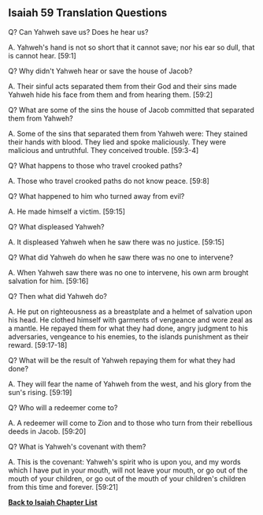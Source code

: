 ## Isaiah 59 Translation Questions ##

Q? Can Yahweh save us? Does he hear us?

A. Yahweh's hand is not so short that it cannot save; nor his ear so dull, that is cannot hear. [59:1]

Q? Why didn't Yahweh hear or save the house of Jacob?

A. Their sinful acts separated them from their God and their sins made Yahweh hide his face from them and from hearing them. [59:2]

Q? What are some of the sins the house of Jacob committed that separated them from Yahweh?

A. Some of the sins that separated them from Yahweh were: They stained their hands with blood. They lied and spoke maliciously. They were malicious and untruthful. They conceived trouble. [59:3-4]

Q? What happens to those who travel crooked paths?

A. Those who travel crooked paths do not know peace. [59:8]

Q? What happened to him who turned away from evil?

A. He made himself a victim. [59:15]

Q? What displeased Yahweh?

A. It displeased Yahweh when he saw there was no justice. [59:15]

Q? What did Yahweh do when he saw there was no one to intervene?

A. When Yahweh saw there was no one to intervene, his own arm brought salvation for him. [59:16]

Q? Then what did Yahweh do?

A. He put on righteousness as a breastplate and a helmet of salvation upon his head. He clothed himself with garments of vengeance and wore zeal as a mantle. He repayed them for what they had done, angry judgment to his adversaries, vengeance to his enemies, to the islands punishment as their reward. [59:17-18]

Q? What will be the result of Yahweh repaying them for what they had done?

A. They will fear the name of Yahweh from the west, and his glory from the sun's rising. [59:19]

Q? Who will a redeemer come to?

A. A redeemer will come to Zion and to those who turn from their rebellious deeds in Jacob. [59:20]

Q? What is Yahweh's covenant with them?

A. This is the covenant: Yahweh's spirit who is upon you, and my words which I have put in your mouth, will not leave your mouth, or go out of the mouth of your children, or go out of the mouth of your children's children from this time and forever. [59:21]

__[Back to Isaiah Chapter List](./)__

